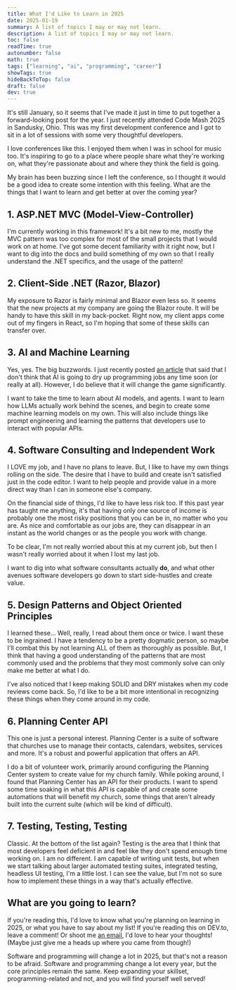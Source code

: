 ```yaml
---
title: What I'd Like to Learn in 2025
date: 2025-01-19
summary: A list of topics I may or may not learn.
description: A list of topics I may or may not learn.
toc: false
readTime: true
autonumber: false
math: true
tags: ["learning", "ai", "programming", "career"]
showTags: true
hideBackToTop: false
draft: false
dev: true
---
```

It's still January, so it seems that I've made it just in time to put together a forward-looking post for the year. I just recently attended Code Mash 2025 in Sandusky, Ohio. This was my first development conference and I got to sit in a lot of sessions with some very thoughtful developers. 

I love conferences like this. I enjoyed them when I was in school for music too. It's inspiring to go to a place where people share what they're working on, what they're passionate about and where they think the field is going. 

My brain has been buzzing since I left the conference, so I thought it would be a good idea to create some intention with this feeling. What are the things that I want to learn and get better at over the coming year? 

## 1. ASP.NET MVC (Model-View-Controller)

I'm currently working in this framework! It's a bit new to me, mostly the MVC pattern was too complex for most of the small projects that I would work on at home. I've got some decent familiarity with it right now, but I want to dig into the docs and build something of my own so that I really understand the .NET specifics, and the usage of the pattern!

## 2. Client-Side .NET (Razor, Blazor)

My exposure to Razor is fairly minimal and Blazor even less so. It seems that the new projects at my company are going the Blazor route. It will be handy to have this skill in my back-pocket. Right now, my client apps come out of my fingers in React, so I'm hoping that some of these skills can transfer over.

## 3. AI and Machine Learning

Yes, yes. The big buzzwords. I just recently posted [an article](https://nolanmiller.me/posts/self-taught-is-still-possible-in-2025/) that said that I don't think that AI is going to dry up programming jobs any time soon (or really at all). However, I do believe that it will change the game significantly. 

I want to take the time to learn about AI models, and agents. I want to learn how LLMs actually work behind the scenes, and begin to create some machine learning models on my own. This will also include things like prompt engineering and learning the patterns that developers use to interact with popular APIs.

## 4. Software Consulting and Independent Work

I LOVE my job, and I have no plans to leave. But, I like to have my own things rolling on the side. The desire that I have to build and create isn't satisfied just in the code editor. I want to help people and provide value in a more direct way than I can in someone else's company. 

On the financial side of things, I'd like to have less risk too. If this past year has taught me anything, it's that having only one source of income is probably one the most risky positions that you can be in, no matter who you are. As nice and comfortable as our jobs are, they can disappear in an instant as the world changes or as the people you work with change. 

To be clear, I'm not really worried about this at my current job, but then I wasn't really worried about it when I lost my last job. 

I want to dig into what software consultants actually **do**, and what other avenues software developers go down to start side-hustles and create value.

## 5. Design Patterns and Object Oriented Principles

I learned these... Well, really, I read about them once or twice. I want these to be ingrained. I have a tendency to be a pretty dogmatic person, so maybe I'll combat this by not learning ALL of them as thoroughly as possible. But, I think that having a good understanding of the patterns that are most commonly used and the problems that they most commonly solve can only make me better at what I do. 

I've also noticed that I keep making SOLID and DRY mistakes when my code reviews come back. So, I'd like to be a bit more intentional in recognizing these things when they come around in my code.

## 6. Planning Center API

This one is just a personal interest. Planning Center is a suite of software that churches use to manage their contacts, calendars, websites, services and more. It's a robust and powerful application that offers an API. 

I do a bit of volunteer work, primarily around configuring the Planning Center system to create value for my church family. While poking around, I found that Planning Center has an API for their products. I want to spend some time soaking in what this API is capable of and create some automations that will benefit my church, some things that aren't already built into the current suite (which will be kind of difficult). 

## 7. Testing, Testing, Testing

Classic. At the bottom of the list again? Testing is the area that I think that most developers feel deficient in and feel like they don't spend enough time working on. I am no different. I am capable of writing unit tests, but when we start talking about larger automated testing suites, integrated testing, headless UI testing, I'm a little lost. I can see the value, but I'm not so sure how to implement these things in a way that's actually effective. 

## What are you going to learn?

If you're reading this, I'd love to know what you're planning on learning in 2025, or what you have to say about my list! If you're reading this on DEV.to, leave a comment! Or shoot me [an email](mailto:nolanmiller.me), I'd love to hear your thoughts! (Maybe just give me a heads up where you came from though!)

Software and programming will change a lot in 2025, but that's not a reason to be afraid. Software and programming change a lot every year, but the core principles remain the same. Keep expanding your skillset, programming-related and not, and you will find yourself well served!